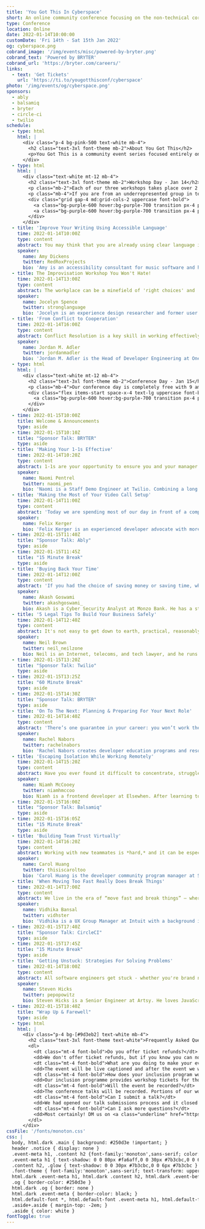 ```yaml
---
title: 'You Got This In Cyberspace'
short: An online community conference focusing on the non-technical core skills for a happy, healthy work life.
type: Conference
location: Online
date: 2022-01-14T10:00:00
customDate: 'Fri 14th - Sat 15th Jan 2022'
og: cyberspace.png
cobrand_image: '/img/events/misc/powered-by-bryter.png'
cobrand_text: 'Powered by BRYTER'
cobrand_url: 'https://bryter.com/careers/'
links:
  - text: 'Get Tickets'
    url: 'https://ti.to/yougotthisconf/cyberspace'
photo: '/img/events/og/cyberspace.png'
sponsors:
  - ably
  - balsamiq
  - bryter
  - circle-ci
  - twilio
schedule:
  - type: html
    html: |
      <div class="p-4 bg-pink-500 text-white mb-4">
        <h2 class="text-3xl font-theme mb-2">About You Got This</h2>
        <p>You Got This is a community event series focused entirely on the non-technical core skills needed for a happy, healthy work life. There will be 3 great and affordable workshops on Friday January 14th 2022, and 9 amazing speakers on our free conference day on Saturday January 15th 2022. Previous event talk recordings can be found in our <a href="/talks" class="underline">talk library</a>.</p>
      </div>
  - type: html
    html: |
      <div class="text-white mt-12 mb-4">
        <h2 class="text-3xl font-theme mb-2">Workshop Day - Jan 14</h2>
        <p class="mb-2">Each of our three workshops takes place over 2 hours and will feature both content and hands-on group exercises. Each workshop is £30 with an all-day ticket granting access to all workshops costing £75.</p>
        <p class="mb-4">If you are from an underrepresented group in tech, or otherwise cannot afford this paid activity, please feel free to apply for a scholarship through our inclusion programme. If the link is available below then there we are still considering applications.</p>
        <div class="grid gap-4 md:grid-cols-2 uppercase font-bold">
          <a class="bg-purple-600 hover:bg-purple-700 transition px-4 py-2 text-center" href="https://ti.to/yougotthisconf/cyberspace">Buy Workshop Tickets</a>
          <a class="bg-purple-600 hover:bg-purple-700 transition px-4 py-2 text-center" href="https://airtable.com/shrEuudvDJ8GN9XuY">Apply for Scholarship</a>
        </div>
      </div>
  - title: 'Improve Your Writing Using Accessible Language'
    time: 2022-01-14T10:00Z
    type: content
    abstract: You may think that you are already using clear language in your work, but there are many ways in which bad writing habits can confuse and complicate your message. In this workshop we will learn how to use plain language to make documents, emails, web content, and social media posts more accessible. This approach to writing has benefits for most readers and can help you improve your communication with others.
    speaker:
      name: Amy Dickens
      twitter: RedRoxProjects
      bio: 'Amy is an accessibility consultant for music software and hardware. They are a certified Accessibility Specialist awarded by the International Association of Accessibility Professionals. Since 2015 Amy has been researching accessible digital musical instruments. They currently work within the music technology industry helping clients improve access to their products.'
  - title: The Improvisation Workshop You Won't Hate!
    time: 2022-01-14T13:00Z
    type: content
    abstract: The workplace can be a minefield of 'right choices' and 'wrong moves'. It can also be a mushy, confusing blend of professional and personal. Shifting your attitude towards improvisation can help you navigate the choices and pressures you face. This workshop will give you the mental, emotional, and practical skills to build improvisation strategies into your daily life, even if the thought of being on stage makes you want to run screaming down the street! This workshop is for people at any stage of their career, and especially for people who don't like public speaking.
    speaker:
      name: Jocelyn Spence
      twitter: stronglanguage
      bio: 'Jocelyn is an experience design researcher and former user experience designer (and tech writer, and educator, and too many other things to count). The interaction design PhD she uses in computer science came from the Theatre Department at the University of Surrey. Improvisational storytelling is at the heart of her design research. It is also central to the way she lives in general, from office to home to outwitting the Prince of Fools in a murky swamp!'
  - title: 'From Conflict to Cooperation'
    time: 2022-01-14T16:00Z
    type: content
    abstract: Conflict Resolution is a key skill in working effectively in engineering organizations. In this workshop, we'll review the causes of conflict, how to navigate and negotiate differences in perspectives, and develop language and process skills to manage, mitigate, and prevent conflict. With a basis in I/O Psychology and Management Science, this talk is relevant to all engineers from entry-level individual contributors to engineering executives.
    speaker:
      name: Jordan M. Adler
      twitter: jordanmadler
      bio: 'Jordan M. Adler is the Head of Developer Engineering at OneSignal. Previously, Jordan evolved Engineering Productivity at Cruise, led API Platform engineering at Pinterest, and was a Strategic Partner Engineer and Developer Advocate at Google, where he managed technical partnerships between major organizations and Google. Jordan continues to drive the evolution of developer ecosystems.'
  - type: html
    html: |
      <div class="text-white mt-12 mb-4">
        <h2 class="text-3xl font-theme mb-2">Conference Day - Jan 15</h2>
        <p class="mb-4">Our conference day is completely free with 9 amazing speakers. Each talk is 25 minutes with the opportunity to ask some questions at the end.</p>
        <div class="flex items-start space-x-4 text-lg uppercase font-bold">
          <a class="bg-purple-600 hover:bg-purple-700 transition px-4 py-2 block w-full text-center" href="https://ti.to/yougotthisconf/cyberspace">Get Free Ticket</a>
        </div>
      </div>
  - time: 2022-01-15T10:00Z
    title: Welcome & Announcements
    type: aside
  - time: 2022-01-15T10:10Z
    title: "Sponsor Talk: BRYTER"
    type: aside
  - title: 'Making Your 1-1s Effective'
    time: 2022-01-14T10:20Z
    type: content
    abstract: 1-1s are your opportunity to ensure you and your manager are on the same page, to work on your career development, and for you to give and receive feedback. Used effectively, 1-1s help you. However, many managers and reports don't know how to have effective 1-1s. In this talk you will learn how to use 1-1s as the supportive tool they are meant to be.
    speaker:
      name: Naomi Pentrel
      twitter: naomi_pen
      bio: 'Naomi is a Staff Demo Engineer at Twilio. Combining a long held passion for presentations with a software engineering and marketing background, Naomi has built her career in helping tech companies tell their stories effectively. In her free time Naomi crochets, hangs out with geese at the park, and writes little web scrapers.'
  - title: 'Making the Most of Your Video Call Setup'
    time: 2022-01-14T11:00Z
    type: content
    abstract: 'Today we are spending most of our day in front of a computer and quite a bit of that time with our cameras on. This change has happened rapidly and the transition from being in a meeting room to being in front of a camera can be difficult. In this talks I will present several tips and tricks on make the most of your video call setup by making tweaks to poisitioning, improving your body language, and using free software to make your setup shine.'
    speaker:
      name: Felix Kerger
      bio: 'Felix Kerger is an experienced developer advocate with more than 16 years of experience in programming. He is currently working for Wildlife Studios, a leading mobile game developer, leading the developer relations team. Prior, Felix worked for King as a Developer Advocate and Unity as an Enterprise Support engineer in Europe. Felix also published a textbook about an open-source render engine and talked at different conferences about software development and, more specifically, game development.'
  - time: 2022-01-15T11:40Z
    title: "Sponsor Talk: Ably"
    type: aside
  - time: 2022-01-15T11:45Z
    title: "15 Minute Break"
    type: aside
  - title: 'Buying Back Your Time'
    time: 2022-01-14T12:00Z
    type: content
    abstract: 'If you had the choice of saving money or saving time, what would you pick? Many people start their careers by trying to spend as little as possible, but as you progress it may not make sense to continue doing the same. In this talk, we will discuss how and when to balance these priorities so you can have a happier and healthier relationship with spending money.'
    speaker:
      name: Akash Goswami
      twitter: akashgoswami_
      bio: Akash is a Cyber Security Analyst at Monzo Bank. He has a strong interest in personal finance (and also runs a personal finance newsletter), video games and brewing the perfect coffee. When Akash isn't in front of a keyboard, he's usually out exploring new places, reading a book in a coffee shop or taking his dog on long walks in country parks.
  - title: '5 Legal Tips To Build Your Business Safely'
    time: 2022-01-14T12:40Z
    type: content
    abstract: It's not easy to get down to earth, practical, reasonably priced, legal advice. Neil, an experienced tech industry solicitor, will give you five (or more) key legal tips to help you run and build your business, without leaving your bamboozled by legalese. Or with a big bill. Running your own business, or thinking about it? This is for you.
    speaker:
      name: Neil Brown
      twitter: neil_neilzone
      bio: Neil is an Internet, telecoms, and tech lawyer, and he runs English law firm decoded.legal. He's good at giving practical, tech-savvy legal advice, and bad at writing bios.
  - time: 2022-01-15T13:20Z
    title: "Sponsor Talk: Twilio"
    type: aside
  - time: 2022-01-15T13:25Z
    title: "60 Minute Break"
    type: aside
  - time: 2022-01-15T14:30Z
    title: "Sponsor Talk: BRYTER"
    type: aside
  - title: 'On To The Next: Planning & Preparing For Your Next Role'
    time: 2022-01-14T14:40Z
    type: content
    abstract: 'There’s one guarantee in your career: you won’t work the same job forever. Don’t wait until you’re at the end of your patience with your current job or for someone to offer you your dream job on a whim—take control of your future by owning and planning your next move well ahead of sending out your resume. In this talk we’ll go over how to discover what you want next through experimentation at your day job, how to prepare to ace the interview, and then how to weigh your options and compare your Future You’s to make smart bets that take you where you want to go. This talk is intended for people who already have jobs in tech, whether they’re thinking about getting a new one or not!'
    speaker:
      name: Rachel Nabors
      twitter: rachelnabors
      bio: 'Rachel Nabors creates developer education programs and resources on React Core. They believe teaching people the skills needed to find the solutions to the challenges facing humanity is the best possible use of their time on this planet. Rachel has published a book on UI Animation, “Animation at Work,” as well as several graphic novels from their previous career as an award-winning cartoonist. You can find them drinking tea and struggling to play a ukelele in London.'
  - title: 'Escaping Isolation While Working Remotely'
    time: 2022-01-14T15:20Z
    type: content
    abstract: Have you ever found it difficult to concentrate, struggled to keep up momentum, or felt your passion for your side-project wane while working from home? So many remote developers know this all too well, and often it's a result of isolation. But even when it all feels a bit too much, there are ways you can overcome it. In this talk we'll dive into different methods to identify its onset, how to stop it from becoming overwhelming, and the practical ways you can lift yourself up out of that funk.
    speaker:
      name: Niamh McCooey
      twitter: niamhmccoo
      bio: Niamh is a frontend developer at Elsewhen. After learning to code in her spare time, she switched careers from publishing to tech in 2019 and has never looked back. She loves learning new things and helping those underrepresented in tech to flourish in their careers. When she's not building web apps or hanging out at meetups, she’s often working on her swimming technique in the salty Irish Sea 🏊‍♀️
  - time: 2022-01-15T16:00Z
    title: "Sponsor Talk: Balsamiq"
    type: aside
  - time: 2022-01-15T16:05Z
    title: "15 Minute Break"
    type: aside
  - title: 'Building Team Trust Virtually'
    time: 2022-01-14T16:20Z
    type: content
    abstract: Working with new teammates is *hard,* and it can be especially hard when you've never met, are all new to the team, are spread across multiple time zones, and/or are going through a pandemic -- all of which were the case for me in July of 2020. I’ll go through the tools and techniques we tried to build trust on virtual platforms, from weekly emoji check-ins to asynchronous video chats, what worked, what didn’t, and why I think being open and vulnerable are key to a successful and happy working relationship. This talk is for anyone who wants to build relationships and rapport with teammates virtually.
    speaker:
      name: Carol Huang
      twitter: thisiscaroltoo
      bio: 'Carol Huang is the developer community program manager at Stripe. She works with engineers, developer advocates, and product leads to make sure developers integrating Stripe have the best experience possible. Previously, Carol grew developer communities at PlanetScale, Codacy, ubersmith, and MongoDB. She lives in NYC and enjoys supporting various subcultures related to folk singing and media analysis.'
  - title: 'When Moving Too Fast Really Does Break Things'
    time: 2022-01-14T17:00Z
    type: content
    abstract: We live in the era of “move fast and break things” — where learning through iteration and delivering quick outcomes is prioritized, even if it comes at a cost. But at what point is that cost too high? What kinds of unintended consequences could we be unleashing on our users by shipping things without careful deliberation? In this talk, we'll go over some telling examples and talk about how we as technologists can use our privilege to proactively prevent harm in the products and services we build.
    speaker:
      name: Vidhika Bansal
      twitter: vidhster
      bio: 'Vidhika is a UX Group Manager at Intuit with a background in behavioral science, brand strategy, and human-centered design. She’s convinced that words are magic and that stories can change the world. She also gets really jazzed about good food, memorable analogies, the power of human connection, and exploring new places and perspectives.'
  - time: 2022-01-15T17:40Z
    title: "Sponsor Talk: CircleCI"
    type: aside
  - time: 2022-01-15T17:45Z
    title: "15 Minute Break"
    type: aside
  - title: 'Getting Unstuck: Strategies For Solving Problems'
    time: 2022-01-14T18:00Z
    type: content
    abstract: All software engineers get stuck - whether you're brand new or have 20 years experience. In this session, we’ll reframe the act of getting stuck as a positive. Then we’ll talk about strategies for getting past a tricky problem. We’ll discuss the psychology behind these strategies, and answer questions like “Why do my best ideas come to me in the shower?” Finally, we’ll look at ways to harden yourself for the next time you get stuck.
    speaker:
      name: Steven Hicks
      twitter: pepopowitz
      bio: Steven Hicks is a Senior Engineer at Artsy. He loves JavaScript and specializes as a generalist. Steve believes that code is written for humans, and that if you ain't falling, you ain't learning. When he isn't talking to the duck or smooshing 1s and 0s, you can find Steve outside -- probably camping with his family, running trails, or riding his bike.
  - time: 2022-01-15T18:40Z
    title: "Wrap Up & Farewell"
    type: aside
  - type: html
    html: |
      <div class="p-4 bg-[#9d3eb2] text-white mb-4">
        <h2 class="text-3xl font-theme text-white">Frequently Asked Questions</h2>
        <dl>
          <dt class="mt-4 font-bold">Do you offer ticket refunds?</dt>
          <dd>We don't offer ticket refunds, but if you know you can no longer make it please let us know and we can make your ticket available to someone else via our inclusion programme. Please email kevin@yougotthis.io to arrange.</dd>
          <dt class="mt-4 font-bold">What are you doing to make your event inclusive?</dt>
          <dd>The event will be live captioned and after the event we will provide recordings with transcripts. We are paying speakers for their time to ensure speaking is accessible to all. We are also making a number of free workshop tickets available as part of our inclusion program. We have a <a href="/conduct" class="underline">Code of Conduct</a> and take the enforcement of it very seriously.</dd>
          <dt class="mt-4 font-bold">How does your inclusion program work?</dt>
          <dd>Our inclusion programme provides workshop tickets for those in under-represented groups in tech. This includes, but isn't limited to: LGBTQIA+ people, people of colour, women, non-binary people, those with disabilities, and people who do not otherwise have the means to participate in paid activities. The process to apply took 5 minutes, and there was no need to disclose any sensitive information. <a href="https://airtable.com/shrEuudvDJ8GN9XuY" class="underline">Apply here<a/>.</dd>
          <dt class="mt-4 font-bold">Will the event be recorded?</dt>
          <dd>The conference talks will be recorded. Portions of our workshops will be given in the format of a talk - these will be recorded and if they make sense as a standalone piece of content they will be added to the talk library.</dd>
          <dt class="mt-4 font-bold">Can I submit a talk?</dt>
          <dd>We had opened our talk submissions process and it closed September 30st 2021 before all submissions were sent to a blind review panel. We are not accepting any new speakers.</dd>
          <dt class="mt-4 font-bold">Can I ask more questions?</dt>
          <dd>Most certainly! DM us on <a class="underline" href="https://twitter.com/yougotthisconf">Twitter</a> or <a class="underline" href="mailto:kevin@yougotthis.io">send us an email</a>.</dd>
        </dl>
      </div>
cssFile: '/fonts/monoton.css'
css: |
  body, html.dark .main { background: #250d3e !important; }
  header .notice { display: none }
  .event-meta h1, .content h2 {font-family:'monoton',sans-serif; color: #250d3e; text-transform: uppercase; word-spacing: 10px; }
  .event-meta h1 { text-shadow: 0 0 80px #fa6aff,0 0 30px #7b3cbc,0 0 6px #7b3cbc }
  .content h2, .glow { text-shadow: 0 0 30px #7b3cbc,0 0 6px #7b3cbc }
  .font-theme { font-family:'monoton',sans-serif; text-transform: uppercase; word-spacing: 10px;  }
  html.dark .event-meta h1, html.dark .content h2, html.dark .event-before * { color: white; }
  .og { border-color: #250d3e }
  html.dark .og { border: none }
  html.dark .event-meta { border-color: black; }
  html.default-font *, html.default-font .event-meta h1, html.default-font .content h2, html.default-font .font-theme { font-family: ui-sans-serif, system-ui, -apple-system, BlinkMacSystemFont, "Segoe UI", Roboto, "Helvetica Neue", Arial, "Noto Sans", sans-serif, "Apple Color Emoji", "Segoe UI Emoji", "Segoe UI Symbol", "Noto Color Emoji" !important }
  .aside+.aside { margin-top: -2em; }
  .aside { color: white }
fontToggle: true
---
```

